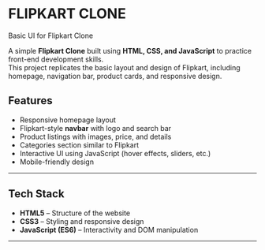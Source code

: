 # FLIPKART CLONE
Basic UI for Flipkart Clone

A simple **Flipkart Clone** built using **HTML, CSS, and JavaScript** to practice front-end development skills.  
This project replicates the basic layout and design of Flipkart, including homepage, navigation bar, product cards, and responsive design.



##  Features
-  Responsive homepage layout  
-  Flipkart-style **navbar** with logo and search bar  
-  Product listings with images, price, and details  
-  Categories section similar to Flipkart  
-  Interactive UI using JavaScript (hover effects, sliders, etc.)  
-  Mobile-friendly design  

---

## Tech Stack
- **HTML5** – Structure of the website  
- **CSS3** – Styling and responsive design  
- **JavaScript (ES6)** – Interactivity and DOM manipulation  

---



